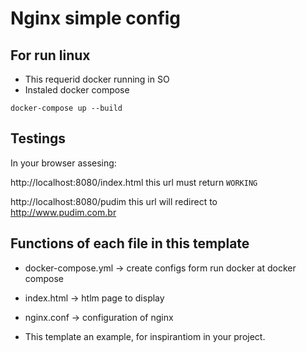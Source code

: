# Nginx simple config

## For run linux

* This requerid docker running in SO
* Instaled docker compose
```
docker-compose up --build
```

## Testings

In your browser assesing:

http://localhost:8080/index.html this url must return `WORKING`

http://localhost:8080/pudim this url will redirect to http://www.pudim.com.br


## Functions of each file in this template

* docker-compose.yml -> create configs form run docker at docker compose
* index.html -> htlm page to display
* nginx.conf -> configuration of nginx

* This template an example, for inspirantiom in your project.